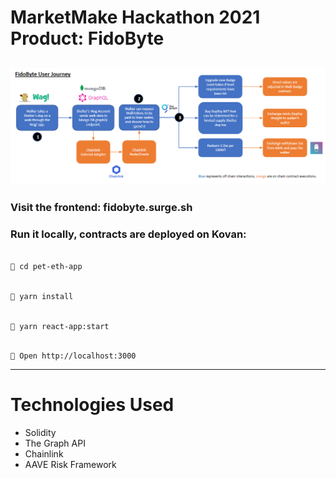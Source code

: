 # MarketMake Hackathon 2021 Product: FidoByte

## ![alt text](https://github.com/andrewhong5297/MarketMake/blob/master/FidoFlow.PNG)

### Visit the frontend: fidobyte.surge.sh

### Run it locally, contracts are deployed on Kovan:

```bash

📱 cd pet-eth-app

```

```bash

📱 yarn install

```

```bash

📱 yarn react-app:start

```

```

📱 Open http://localhost:3000

```

---

# Technologies Used

- Solidity
- The Graph API
- Chainlink
- AAVE Risk Framework
